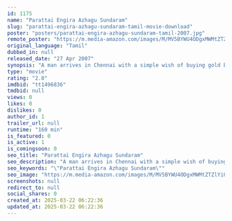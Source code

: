 ```yaml
---
id: 1175
name: "Parattai Engira Azhagu Sundaram"
slug: "parattai-engira-azhagu-sundaram-tamil-movie-download"
poster: "posters/parattai-engira-azhagu-sundaram-tamil-2007.jpg"
remote_poster: "https://m.media-amazon.com/images/M/MV5BYWU4ODgxMWMtZTZlYi00MGMwLTgwZjEtYTYwNjI2N2JmODU2XkEyXkFqcGdeQXVyOTk3NTc2MzE@._V1_SX300.jpg"
original_language: "Tamil"
dubbed_in: null
released_date: "27 Apr 2007"
synopsis: "A man arrives in Chennai with a simple wish of buying gold bangles for his mother. However, an event changes his life completely and he becomes famous as the most dreaded criminal in the city."
type: "movie"
rating: "2.8"
imdbid: "tt1496836"
tmdbid: null
views: 0
likes: 0
dislikes: 0
author_id: 1
trailer_url: null
runtime: "160 min"
is_featured: 0
is_active: 1
is_comingsoon: 0
seo_title: "Parattai Engira Azhagu Sundaram"
seo_description: "A man arrives in Chennai with a simple wish of buying gold bangles for his mother. However, an event changes his life completely and he becomes famous as the most dreaded criminal in the city."
seo_keywords: "\"Parattai Engira Azhagu Sundaram\""
seo_image: "https://m.media-amazon.com/images/M/MV5BYWU4ODgxMWMtZTZlYi00MGMwLTgwZjEtYTYwNjI2N2JmODU2XkEyXkFqcGdeQXVyOTk3NTc2MzE@._V1_SX300.jpg"
screenshots: null
redirect_to: null
social_shares: 0
created_at: 2025-03-22 06:22:36
updated_at: 2025-03-22 06:22:36
---
```


